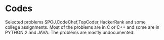 # Codes
Selected problems SPOJ,CodeChef,TopCoder,HackerRank and some college assignments.
Most of the problems are in C or C++ and some are in PYTHON 2 and JAVA. The problems are mostly undocumented.
